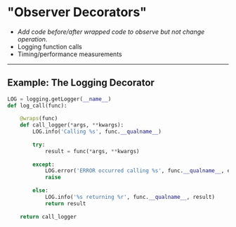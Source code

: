 # "Observer Decorators"

- *Add code before/after wrapped code to observe but not change operation.*
- Logging function calls
- Timing/performance measurements

---

## Example: The Logging Decorator

```python
LOG = logging.getLogger(__name__)
def log_call(func):
    
    @wraps(func)
    def call_logger(*args, **kwargs):
        LOG.info('Calling %s', func.__qualname__)
        
        try:
            result = func(*args, **kwargs)
        
        except:
            LOG.error('ERROR occurred calling %s', func.__qualname__, exc_info=True)
            raise
        
        else:
            LOG.info('%s returning %r', func.__qualname__, result)
            return result
    
    return call_logger
```
